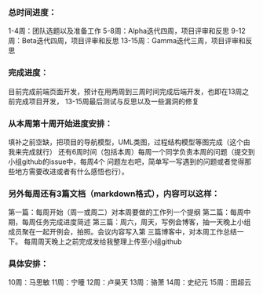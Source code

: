 ### 总时间进度：

1-4周：团队选题以及准备工作
5-8周：Alpha迭代四周，项目评审和反思
9-12周：Beta迭代四周，项目评审和反思
13-15周：Gamma迭代三周，项目评审和反思

### 完成进度：

目前完成前端页面开发，预计在用两周到三周时间完成后端开发，也即在13周之前完成项目开发，
13-15周最后测试与反思以及一些漏洞的修复

### 从本周第十周开始进度安排：

填补之前空缺，把项目的导航模型，UML类图，过程结构模型等图完成（这个由我来完成就行）
还有6周时间（包括本周）每周一个同学负责本周的问题（提交到小组github的issue中，每周4个
问题左右吧，简单写一写遇到的问题或者觉得那些地方需要改进或者有什么感悟也行）。

### 另外每周还有3篇文档（markdown格式），内容可以这样：

第一篇：每周开始（周一或周二）对本周要做的工作列一个提纲
第二篇：每周中期，每周任务完成进度简述
第三篇：周六，周天，写例会博客，抽一天晚上小组成员聚在一起开例会，拍照。会议内容写入第
三篇博客中，对本周工作总结一下。
每周周天晚上之前完成发给我整理上传至小组github

### 具体安排：

10周：马思敏
11周：宁曈
12周：卢昊天
13周：骆萧
14周：史纪元
15周：田超云

